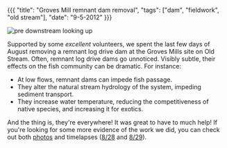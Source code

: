 {{{ 
  "title": "Groves Mill remnant dam removal", 
  "tags": ["dam", "fieldwork", "old stream"], 
  "date": "9-5-2012" 
}}}

![pre downstream looking up](https://s3.amazonaws.com/salmonhabitat.org/posts/groves_pre_downstream_looking_up.jpg)

Supported by some *excellent* volunteers, we spent the last few days of August removing a remnant log drive dam at the Groves Mills site on Old Stream. Often, remnant log drive dams go unnoticed. Visibly subtle, their effects on the fish community can be dramatic. For instance:

- At low flows, remnant dams can impede fish passage.
- They alter the natural stream hydrology of the system, impeding sediment transport.
- They increase water temperature, reducing the competitiveness of native species, and increasing it for exotics.

And the thing is, they're everywhere! It was great to have to much help! If you're looking for some more evidence of the work we did, you can check out both [photos](https://www.dropbox.com/sh/4nvavnovc3qzqmg/47bafxgxoK) and  timelapses ([8/28](https://www.youtube.com/watch?v=LdIbsPuru4s&feature=plcp) and [8/29](https://www.youtube.com/watch?v=DoIajeO5Cl4&feature=plcp)).

